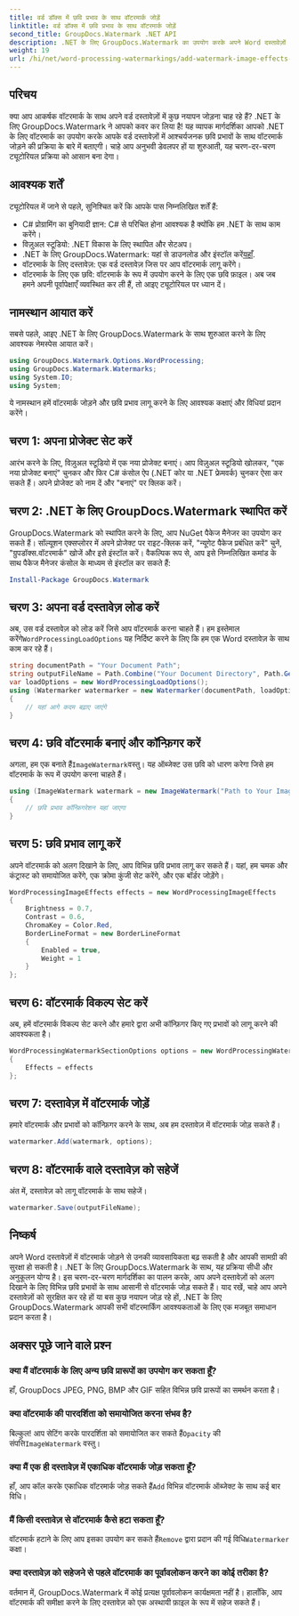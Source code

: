 ```yaml
---
title: वर्ड डॉक्स में छवि प्रभाव के साथ वॉटरमार्क जोड़ें
linktitle: वर्ड डॉक्स में छवि प्रभाव के साथ वॉटरमार्क जोड़ें
second_title: GroupDocs.Watermark .NET API
description: .NET के लिए GroupDocs.Watermark का उपयोग करके अपने Word दस्तावेज़ों में छवि प्रभावों के साथ वॉटरमार्क जोड़ने का तरीका जानें। आश्चर्यजनक परिणामों के लिए हमारी चरण-दर-चरण मार्गदर्शिका का पालन करें।
weight: 19
url: /hi/net/word-processing-watermarkings/add-watermark-image-effects-word-docs/
---
```

## परिचय
क्या आप आकर्षक वॉटरमार्क के साथ अपने वर्ड दस्तावेज़ों में कुछ नयापन जोड़ना चाह रहे हैं? .NET के लिए GroupDocs.Watermark ने आपको कवर कर लिया है! यह व्यापक मार्गदर्शिका आपको .NET के लिए वॉटरमार्क का उपयोग करके आपके वर्ड दस्तावेज़ों में आश्चर्यजनक छवि प्रभावों के साथ वॉटरमार्क जोड़ने की प्रक्रिया के बारे में बताएगी। चाहे आप अनुभवी डेवलपर हों या शुरुआती, यह चरण-दर-चरण ट्यूटोरियल प्रक्रिया को आसान बना देगा।
## आवश्यक शर्तें
ट्यूटोरियल में जाने से पहले, सुनिश्चित करें कि आपके पास निम्नलिखित शर्तें हैं:
- C# प्रोग्रामिंग का बुनियादी ज्ञान: C# से परिचित होना आवश्यक है क्योंकि हम .NET के साथ काम करेंगे।
- विज़ुअल स्टूडियो: .NET विकास के लिए स्थापित और सेटअप।
-  .NET के लिए GroupDocs.Watermark: यहां से डाउनलोड और इंस्टॉल करें[यहाँ](https://releases.groupdocs.com/Watermark/net/).
- वॉटरमार्क के लिए दस्तावेज़: एक वर्ड दस्तावेज़ जिस पर आप वॉटरमार्क लागू करेंगे।
- वॉटरमार्क के लिए एक छवि: वॉटरमार्क के रूप में उपयोग करने के लिए एक छवि फ़ाइल।
अब जब हमने अपनी पूर्वापेक्षाएँ व्यवस्थित कर ली हैं, तो आइए ट्यूटोरियल पर ध्यान दें।
## नामस्थान आयात करें
सबसे पहले, आइए .NET के लिए GroupDocs.Watermark के साथ शुरुआत करने के लिए आवश्यक नेमस्पेस आयात करें।
```csharp
using GroupDocs.Watermark.Options.WordProcessing;
using GroupDocs.Watermark.Watermarks;
using System.IO;
using System;
```
ये नामस्थान हमें वॉटरमार्क जोड़ने और छवि प्रभाव लागू करने के लिए आवश्यक कक्षाएं और विधियां प्रदान करेंगे।
## चरण 1: अपना प्रोजेक्ट सेट करें
आरंभ करने के लिए, विज़ुअल स्टूडियो में एक नया प्रोजेक्ट बनाएं। आप विज़ुअल स्टूडियो खोलकर, "एक नया प्रोजेक्ट बनाएं" चुनकर और फिर C# कंसोल ऐप (.NET कोर या .NET फ्रेमवर्क) चुनकर ऐसा कर सकते हैं। अपने प्रोजेक्ट को नाम दें और "बनाएं" पर क्लिक करें।
## चरण 2: .NET के लिए GroupDocs.Watermark स्थापित करें
GroupDocs.Watermark को स्थापित करने के लिए, आप NuGet पैकेज मैनेजर का उपयोग कर सकते हैं। सॉल्यूशन एक्सप्लोरर में अपने प्रोजेक्ट पर राइट-क्लिक करें, "न्यूगेट पैकेज प्रबंधित करें" चुनें, "ग्रुपडॉक्स.वॉटरमार्क" खोजें और इसे इंस्टॉल करें।
वैकल्पिक रूप से, आप इसे निम्नलिखित कमांड के साथ पैकेज मैनेजर कंसोल के माध्यम से इंस्टॉल कर सकते हैं:
```powershell
Install-Package GroupDocs.Watermark
```
## चरण 3: अपना वर्ड दस्तावेज़ लोड करें
 अब, उस वर्ड दस्तावेज़ को लोड करें जिसे आप वॉटरमार्क करना चाहते हैं। हम इस्तेमाल करेंगे`WordProcessingLoadOptions` यह निर्दिष्ट करने के लिए कि हम एक Word दस्तावेज़ के साथ काम कर रहे हैं।
```csharp
string documentPath = "Your Document Path";
string outputFileName = Path.Combine("Your Document Directory", Path.GetFileName(documentPath));
var loadOptions = new WordProcessingLoadOptions();
using (Watermarker watermarker = new Watermarker(documentPath, loadOptions))
{
    // यहां आगे कदम बढ़ाए जाएंगे
}
```
## चरण 4: छवि वॉटरमार्क बनाएं और कॉन्फ़िगर करें
 अगला, हम एक बनाते हैं`ImageWatermark`वस्तु। यह ऑब्जेक्ट उस छवि को धारण करेगा जिसे हम वॉटरमार्क के रूप में उपयोग करना चाहते हैं।
```csharp
using (ImageWatermark watermark = new ImageWatermark("Path to Your Image"))
{
    // छवि प्रभाव कॉन्फ़िगरेशन यहां जाएगा
}
```
## चरण 5: छवि प्रभाव लागू करें
अपने वॉटरमार्क को अलग दिखाने के लिए, आप विभिन्न छवि प्रभाव लागू कर सकते हैं। यहां, हम चमक और कंट्रास्ट को समायोजित करेंगे, एक क्रोमा कुंजी सेट करेंगे, और एक बॉर्डर जोड़ेंगे।
```csharp
WordProcessingImageEffects effects = new WordProcessingImageEffects
{
    Brightness = 0.7,
    Contrast = 0.6,
    ChromaKey = Color.Red,
    BorderLineFormat = new BorderLineFormat
    {
        Enabled = true,
        Weight = 1
    }
};
```
## चरण 6: वॉटरमार्क विकल्प सेट करें
अब, हमें वॉटरमार्क विकल्प सेट करने और हमारे द्वारा अभी कॉन्फ़िगर किए गए प्रभावों को लागू करने की आवश्यकता है।
```csharp
WordProcessingWatermarkSectionOptions options = new WordProcessingWatermarkSectionOptions
{
    Effects = effects
};
```
## चरण 7: दस्तावेज़ में वॉटरमार्क जोड़ें
हमारे वॉटरमार्क और प्रभावों को कॉन्फ़िगर करने के साथ, अब हम दस्तावेज़ में वॉटरमार्क जोड़ सकते हैं।
```csharp
watermarker.Add(watermark, options);
```
## चरण 8: वॉटरमार्क वाले दस्तावेज़ को सहेजें
अंत में, दस्तावेज़ को लागू वॉटरमार्क के साथ सहेजें। 
```csharp
watermarker.Save(outputFileName);
```
## निष्कर्ष
अपने Word दस्तावेज़ों में वॉटरमार्क जोड़ने से उनकी व्यावसायिकता बढ़ सकती है और आपकी सामग्री की सुरक्षा हो सकती है। .NET के लिए GroupDocs.Watermark के साथ, यह प्रक्रिया सीधी और अनुकूलन योग्य है। इस चरण-दर-चरण मार्गदर्शिका का पालन करके, आप अपने दस्तावेज़ों को अलग दिखाने के लिए विभिन्न छवि प्रभावों के साथ आसानी से वॉटरमार्क जोड़ सकते हैं। 
याद रखें, चाहे आप अपने दस्तावेज़ों को सुरक्षित कर रहे हों या बस कुछ नयापन जोड़ रहे हों, .NET के लिए GroupDocs.Watermark आपकी सभी वॉटरमार्किंग आवश्यकताओं के लिए एक मजबूत समाधान प्रदान करता है। 
## अक्सर पूछे जाने वाले प्रश्न
### क्या मैं वॉटरमार्क के लिए अन्य छवि प्रारूपों का उपयोग कर सकता हूँ?
हाँ, GroupDocs JPEG, PNG, BMP और GIF सहित विभिन्न छवि प्रारूपों का समर्थन करता है।
### क्या वॉटरमार्क की पारदर्शिता को समायोजित करना संभव है?
 बिल्कुल! आप सेटिंग करके पारदर्शिता को समायोजित कर सकते हैं`Opacity` की संपत्ति`ImageWatermark` वस्तु।
### क्या मैं एक ही दस्तावेज़ में एकाधिक वॉटरमार्क जोड़ सकता हूँ?
 हाँ, आप कॉल करके एकाधिक वॉटरमार्क जोड़ सकते हैं`Add` विभिन्न वॉटरमार्क ऑब्जेक्ट के साथ कई बार विधि।
### मैं किसी दस्तावेज़ से वॉटरमार्क कैसे हटा सकता हूँ?
 वॉटरमार्क हटाने के लिए आप इसका उपयोग कर सकते हैं`Remove` द्वारा प्रदान की गई विधि`Watermarker` कक्षा।
### क्या दस्तावेज़ को सहेजने से पहले वॉटरमार्क का पूर्वावलोकन करने का कोई तरीका है?
वर्तमान में, GroupDocs.Watermark में कोई प्रत्यक्ष पूर्वावलोकन कार्यक्षमता नहीं है। हालाँकि, आप वॉटरमार्क की समीक्षा करने के लिए दस्तावेज़ को एक अस्थायी फ़ाइल के रूप में सहेज सकते हैं।